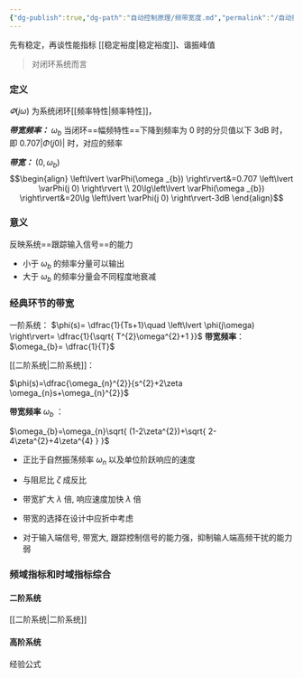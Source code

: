 ```yaml
---
{"dg-publish":true,"dg-path":"自动控制原理/频带宽度.md","permalink":"/自动控制原理/频带宽度/","dgPassFrontmatter":true,"noteIcon":"","created":"2024-05-20T13:11:25.653+08:00","updated":"2024-06-23T23:41:23.978+08:00"}
---
```


先有稳定，再谈性能指标
[[稳定裕度\|稳定裕度]]、谐振峰值

>对闭环系统而言

### 定义
$\varPhi(j\omega)$ 为系统闭环[[频率特性\|频率特性]]，

***带宽频率：***  $\omega_{b}$
当闭环==幅频特性==下降到频率为 0 时的分贝值以下 3dB 时，即 $0.707\left\lvert  \Phi(j 0) \right\rvert$ 时，对应的频率 


***带宽：*** $(0,\omega_{b})$
$$\begin{align}
\left\lvert  \varPhi(\omega _{b}) \right\rvert&=0.707 \left\lvert  \varPhi(j 0) \right\rvert \\
20\lg\left\lvert  \varPhi(\omega _{b}) \right\rvert&=20\lg \left\lvert  \varPhi(j 0) \right\rvert-3dB
\end{align}$$

### 意义
反映系统==跟踪输入信号==的能力
- 小于 $\omega_{b}$ 的频率分量可以输出
- 大于 $\omega_{b}$ 的频率分量会不同程度地衰减

### 经典环节的带宽

一阶系统：
$\phi(s)= \dfrac{1}{Ts+1}\quad \left\lvert  \phi(j\omega) \right\rvert= \dfrac{1}{\sqrt{ T^{2}\omega^{2}+1 }}$
**带宽频率**： $\omega_{b}= \dfrac{1}{T}$


[[二阶系统\|二阶系统]]：

$\phi(s)=\dfrac{\omega_{n}^{2}}{s^{2}+2\zeta \omega_{n}s+\omega_{n}^{2}}$


**带宽频率** $\omega_{b}$ ：

$\omega_{b}=\omega_{n}\sqrt{ (1-2\zeta^{2})+\sqrt{ 2-4\zeta^{2}+4\zeta^{4} } }$

- 正比于自然振荡频率 $\omega_{n}$    以及单位阶跃响应的速度
- 与阻尼比 $\zeta$ 成反比


- 带宽扩大 $\lambda$  倍, 响应速度加快 $\lambda$ 倍 
- 带宽的选择在设计中应折中考虑 
- 对于输入端信号, 带宽大, 跟踪控制信号的能力强，抑制输人端高频干扰的能力弱

### 频域指标和时域指标综合
#### 二阶系统
[[二阶系统\|二阶系统]]

#### 高阶系统
经验公式

